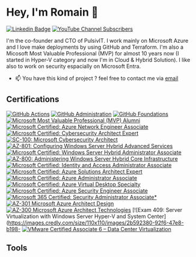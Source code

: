 # Hey, I'm Romain 👋

[![Linkedin Badge](https://img.shields.io/badge/-RomainSerre-blue?style=flat-square&logo=Linkedin&logoColor=white&link=https://www.linkedin.com/in/romainserre/)](https://www.linkedin.com/in/romainserre/) [![YouTube Channel Subscribers](https://img.shields.io/youtube/channel/subscribers/UCJi3U21Yd5XFPcYD6nGEiJQ?style=flat-square&label=Youtube)](https://www.youtube.com/@nextgendatacenter9557)

I'm the co-founder and CTO of PulsivIT. I work mainly on Microsoft Azure and I love make deployments by using GitHub and Terraform. I'm also a Micosoft Most Valuable Professional (MVP) for almost 10 years now (I started in Hyper-V category and now I'm in Cloud & Hybrid Solution). I like also to work on security espacially on Microsoft Entra.

- 📫 You have this kind of project ? feel free to contact me via [email](mailto:romain@pulsivit.fr)

## Certifications

<!--START_SECTION:badges-->
[![GitHub Actions](https://images.credly.com/size/110x110/images/89efc3e7-842b-4790-b09b-9ea5efc71ec3/image.png)](http://www.credly.com/badges/7b1f088b-954c-4c62-ad26-a299377e66b6 "GitHub Actions")
[![GitHub Administration](https://images.credly.com/size/110x110/images/34880f37-8ec8-4542-a78a-73ba6647208e/image.png)](http://www.credly.com/badges/a2d0b9ae-21a8-472a-9df3-037d54704792 "GitHub Administration")
[![GitHub Foundations](https://images.credly.com/size/110x110/images/024d0122-724d-4c5a-bd83-cfe3c4b7a073/image.png)](http://www.credly.com/badges/934ba1c8-7afe-4849-91ad-8c85ac329284 "GitHub Foundations")
[![Microsoft Most Valuable Professional (MVP) Alumni](https://images.credly.com/size/110x110/images/307e548a-c59d-4b65-b3d7-cdced866f27f/image.png)](http://www.credly.com/badges/2d6ceb9f-78ec-4d8b-931d-6bb136bfc4f7 "Microsoft Most Valuable Professional (MVP) Alumni")
[![Microsoft Certified: Azure Network Engineer Associate](https://images.credly.com/size/110x110/images/c3a2e51d-7984-48cc-a4cb-88d4e8487037/azure-network-engineer-associate-600x600.png)](http://www.credly.com/badges/32c636d5-acb1-496c-9f4f-b19fc5b8deee "Microsoft Certified: Azure Network Engineer Associate")
[![Microsoft Certified: Cybersecurity Architect Expert](https://images.credly.com/size/110x110/images/0ba22331-acf9-4e8a-8ce3-b4cc3d376040/image.png)](http://www.credly.com/badges/807fee67-b059-48cd-92e1-f4e8a66dba29 "Microsoft Certified: Cybersecurity Architect Expert")
[![SC-100: Microsoft Cybersecurity Architect](https://images.credly.com/size/110x110/images/c34a6df4-c7bd-461b-ac12-deab18ab6804/image.png)](http://www.credly.com/badges/425c71e1-6c33-4645-a3c2-c4c0caedb45b "SC-100: Microsoft Cybersecurity Architect")
[![AZ-801: Configuring Windows Server Hybrid Advanced Services](https://images.credly.com/size/110x110/images/cc3c9fd5-123a-439e-a297-e31f40b79aaa/image.png)](http://www.credly.com/badges/c4f7201b-0635-47ae-b2b4-2a2591a562cb "AZ-801: Configuring Windows Server Hybrid Advanced Services")
[![Microsoft Certified: Windows Server Hybrid Administrator Associate](https://images.credly.com/size/110x110/images/9383e4b7-dbc0-4618-be67-3cd02fba948a/image.png)](http://www.credly.com/badges/67b43656-88ee-440a-9fa4-75e8e2662fb1 "Microsoft Certified: Windows Server Hybrid Administrator Associate")
[![AZ-800: Administering Windows Server Hybrid Core Infrastructure](https://images.credly.com/size/110x110/images/863b781b-4c02-47e9-bb31-11a2a1e2fd79/image.png)](http://www.credly.com/badges/5282083f-48e8-4e83-a689-71b7a2fd1943 "AZ-800: Administering Windows Server Hybrid Core Infrastructure")
[![Microsoft Certified: Identity and Access Administrator Associate](https://images.credly.com/size/110x110/images/91295436-0704-4b98-8e1a-ef5f937bda21/identity-and-access-administrator-associate-600x600.png)](http://www.credly.com/badges/6fc5ca99-ebff-4406-ab16-c53f8d11a020 "Microsoft Certified: Identity and Access Administrator Associate")
[![Microsoft Certified: Azure Solutions Architect Expert](https://images.credly.com/size/110x110/images/987adb7e-49be-4e24-b67e-55986bd3fe66/azure-solutions-architect-expert-600x600.png)](http://www.credly.com/badges/94f46401-7bb4-4d00-90fb-ffe3b17cf2cb "Microsoft Certified: Azure Solutions Architect Expert")
[![Microsoft Certified: Azure Administrator Associate](https://images.credly.com/size/110x110/images/336eebfc-0ac3-4553-9a67-b402f491f185/azure-administrator-associate-600x600.png)](http://www.credly.com/badges/5987f343-520b-4ea2-bb03-e12af1c771e9 "Microsoft Certified: Azure Administrator Associate")
[![Microsoft Certified: Azure Virtual Desktop Specialty](https://images.credly.com/size/110x110/images/ea009208-e2d6-432e-bbf6-d34d28b0835f/azure-virtual-desktop-specialty-600x600.png)](http://www.credly.com/badges/e10b9e8e-d310-42aa-9f7a-df9d7b55b28b "Microsoft Certified: Azure Virtual Desktop Specialty")
[![Microsoft Certified: Azure Security Engineer Associate](https://images.credly.com/size/110x110/images/1ad16b6f-2c71-4a2e-ae74-ec69c4766039/azure-security-engineer-associate600x600.png)](http://www.credly.com/badges/7836dbbd-9095-477a-8a11-00beebb0b068 "Microsoft Certified: Azure Security Engineer Associate")
[![Microsoft 365 Certified: Security Administrator Associate*](https://images.credly.com/size/110x110/images/e1b12077-7be7-493a-8b7a-afa6e58182ce/microsoft365-security-administrator-associate-600x600.png)](http://www.credly.com/badges/c71ded78-3272-430a-865e-69170fc6ce3d "Microsoft 365 Certified: Security Administrator Associate*")
[![AZ-301 Microsoft Azure Architect Design](https://images.credly.com/size/110x110/images/28004779-9175-4fc8-be6f-448663c9422b/exam-az301-600x600.png)](http://www.credly.com/badges/0a264016-1a7d-4dcb-b373-f5819a75f904 "AZ-301 Microsoft Azure Architect Design")
[![AZ-300 Microsoft Azure Architect Technologies](https://images.credly.com/size/110x110/images/c66ddfa8-4e9d-41e4-bf98-244a4d55a14e/exam-az300-600x600.png)](http://www.credly.com/badges/bca8ca6e-d485-4bff-9aa2-e389b3af35f5 "AZ-300 Microsoft Azure Architect Technologies")
[![Exam 409: Server Virtualization with Windows Server Hyper-V and System Center](https://images.credly.com/size/110x110/images/2b592380-92f6-47e8-b198-
[![VMware Certified Associate 6 – Data Center Virtualization](https://images.credly.com/size/110x110/images/df2e10cc-4cd3-4220-88dd-d882892d2a2f/vmware_Cert_Asso_DCV6.png)](http://www.credly.com/badges/d8afadf9-2090-476d-b51e-f098f58c6b6d "VMware Certified Associate 6 – Data Center Virtualization")

<!--END_SECTION:badges-->

## Tools


<!--
**SerreRom/SerreRom** is a ✨ _special_ ✨ repository because its `README.md` (this file) appears on your GitHub profile.

Here are some ideas to get you started:

- 🔭 I’m currently working on ...
- 🌱 I’m currently learning ...
- 👯 I’m looking to collaborate on ...
- 🤔 I’m looking for help with ...
- 💬 Ask me about ...
-  How to reach me: ...
- 😄 Pronouns: ...
- ⚡ Fun fact: ...
-->
